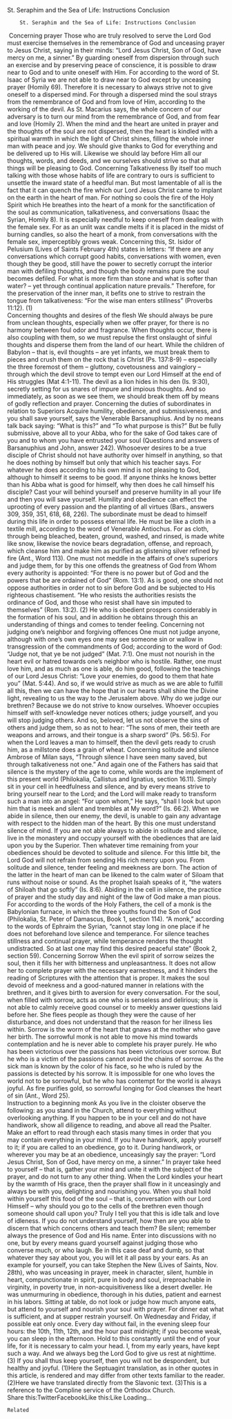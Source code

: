 St. Seraphim and the Sea of Life: Instructions Conclusion

		St. Seraphim and the Sea of Life: Instructions Conclusion
 Concerning prayer
     Those who are truly resolved to serve the Lord God must exercise themselves in the remembrance of God and unceasing prayer to Jesus Christ, saying in their minds: “Lord Jesus Christ, Son of God, have mercy on me, a sinner.”  By guarding oneself from dispersion through such an exercise and by preserving peace of conscience, it is possible to draw near to God and to unite oneself with Him.  For according to the word of St. Isaac of Syria we are not able to draw near to God except by unceasing prayer (Homily 69).
     Therefore it is necessary to always strive not to give oneself to a dispersed mind.  For through a dispersed mind the soul strays from the remembrance of God and from love of Him, according to the working of the devil.  As St. Macarius says, the whole concern of our adversary is to turn our mind from the remembrance of God, and from fear and love (Homily 2).
     When the mind and the heart are united in prayer and the thoughts of the soul are not dispersed, then the heart is kindled with a spiritual warmth in which the light of Christ shines, filling the whole inner man with peace and joy.  We should give thanks to God for everything and be delivered up to His will.  Likewise we should lay before Him all our thoughts, words, and deeds, and we ourselves should strive so that all things will be pleasing to God.
Concerning Talkativeness
     By itself too much talking with those whose habits of life are contrary to ours is sufficient to unsettle the inward state of a heedful man.  But most lamentable of all is the fact that it can quench the fire which our Lord Jesus Christ came to implant on the earth in the heart of man.  For nothing so cools the fire of the Holy Spirit which He breathes into the heart of a monk for the sanctification of the soul as communication, talkativeness, and conversations (Isaac the Syrian, Homily 8).
     It is especially needful to keep oneself from dealings with the female sex. For as an unlit wax candle melts if it is placed in the midst of burning candles, so also the heart of a monk, from conversations with the female sex, imperceptibly grows weak.  Concerning this, St. Isidor of Pelusium (Lives of Saints February 4th) states in letters: “If there are any conversations which corrupt good habits, conversations with women, even though they be good, still have the power to secretly corrupt the interior man with defiling thoughts, and though the body remains pure the soul becomes defiled.  For what is more firm than stone and what is softer than water? – yet through continual application nature prevails.”  Therefore, for the preservation of the inner man, it befits one to strive to restrain the tongue from talkativeness: “For the wise man enters stillness” (Proverbs 11:12).  (1)         
Concerning thoughts and desires of the flesh
     We should always be pure from unclean thoughts, especially when we offer prayer, for there is no harmony between foul odor and fragrance.  When thoughts occur, there is also coupling with them, so we must repulse the first onslaught of sinful thoughts and disperse them from the land of our heart.  While the children of Babylon – that is, evil thoughts – are yet infants, we must break them to pieces and crush them on the rock that is Christ (Ps. 137:8-9) – especially the three foremost of them – gluttony, covetousness and vainglory – through which the devil strove to tempt even our Lord Himself at the end of His struggles (Mat 4:1-11).  The devil as a lion hides in his den (Is. 9:30), secretly setting for us snares of impure and impious thoughts.  And so immediately, as soon as we see them, we should break them off by means of godly reflection and prayer.
Concerning the duties of subordinates in relation to Superiors
     Acquire humility, obedience, and submissiveness, and you shall save yourself, says the Venerable Barsanuphius.  And by no means talk back saying: “What is this?” and “To what purpose is this?”  But be fully submissive, above all to your Abba, who for the sake of God takes care of you and to whom you have entrusted your soul (Questions and answers of Barsanuphius and John, answer 242).
     Whosoever desires to be a true disciple of Christ should not have authority over himself in anything, so that he does nothing by himself but only that which his teacher says.  For whatever he does according to his own mind is not pleasing to God, although to himself it seems to be good.  If anyone thinks he knows better than his Abba what is good for himself, why then does he call himself his disciple?
     Cast your will behind yourself and preserve humility in all your life and then you will save yourself.  Humility and obedience can effect the uprooting of every passion and the planting of all virtues (Bars., answers 309, 359, 351, 618, 68, 226).
     The subordinate must be dead to himself during this life in order to possess eternal life.  He must be like a cloth in a textile mill, according to the word of Venerable Antiochus.  For as cloth, through being bleached, beaten, ground, washed, and rinsed, is made white like snow, likewise the novice bears degradation, offense, and reproach, which cleanse him and make him as purified as glistening silver refined by fire (Ant., Word 113).
     One must not meddle in the affairs of one’s superiors and judge them, for by this one offends the greatness of God from Whom every authority is appointed:  “For there is no power but of God and the powers that be are ordained of God” (Rom. 13:1).
     As is good, one should not oppose authorities in order not to sin before God and be subjected to His righteous chastisement.  “He who resists the authorities resists the ordinance of God, and those who resist shall have sin imputed to themselves” (Rom. 13:2). (2)
     He who is obedient prospers considerably in the formation of his soul, and in addition he obtains through this an understanding of things and comes to tender feeling. 
Concerning not judging one’s neighbor and forgiving offences 
     One must not judge anyone, although with one’s own eyes one may see someone sin or wallow in transgression of the commandments of God; according to the word of God: “Judge not, that ye be not judged” (Mat. 7:1).  One must not nourish in the heart evil or hatred towards one’s neighbor who is hostile.  Rather, one must love him, and as much as one is able, do him good, following the teachings of our Lord Jesus Christ: “Love your enemies, do good to them that hate you” (Mat. 5:44).
     And so, if we would strive as much as we are able to fulfill all this, then we can have the hope that in our hearts shall shine the Divine light, revealing to us the way to the Jerusalem above.
     Why do we judge our brethren?  Because we do not strive to know ourselves.  Whoever occupies himself with self-knowledge never notices others; judge yourself, and you will stop judging others.  And so, beloved, let us not observe the sins of others and judge them, so as not to hear: “The sons of men, their teeth are weapons and arrows, and their tongue is a sharp sword” (Ps. 56:5).  For when the Lord leaves a man to himself, then the devil gets ready to crush him, as a millstone does a grain of wheat. 
Concerning solitude and silence
     Ambrose of Milan says, “Through silence I have seen many saved, but through talkativeness not one.”  And again one of the Fathers has said that silence is the mystery of the age to come, while words are the implement of this present world (Philokalia, Callistus and Ignatius, section 16.11).
     Simply sit in your cell in heedfulness and silence, and by every means strive to bring yourself near to the Lord; and the Lord will make ready to transform such a man into an angel: “For upon whom,” He says, “shall I look but upon him that is meek and silent and trembles at My word?” (Is. 66:2).  When we abide in silence, then our enemy, the devil, is unable to gain any advantage with respect to the hidden man of the heart.  By this one must understand silence of mind.
    If you are not able always to abide in solitude and silence, live in the monastery and occupy yourself with the obediences that are laid upon you by the Superior.  Then whatever time remaining from your obediences should be devoted to solitude and silence.  For this little bit, the Lord God will not refrain from sending His rich mercy upon you.
     From solitude and silence, tender feeling and meekness are born.  The
action of the latter in the heart of man can be likened to the calm water of Siloam that runs without noise or sound.  As the prophet Isaiah speaks of it, “the waters of Shiloah that go softly” (Is. 8:6).
     Abiding in the cell in silence, the practice of prayer and the study day and night of the law of God make a man pious.  For according to the words of the Holy Fathers, the cell of a monk is the Babylonian furnace, in which the three youths found the Son of God (Philokalia, St. Peter of Damascus, Book 1, section 114).  “A monk,” according to the words of Ephraim the Syrian, “cannot stay long in one place if he does not beforehand love silence and temperance.  For silence teaches stillness and continual prayer, while temperance renders the thought undistracted.  So at last one may find this desired peaceful state” (Book 2, section 59).
Concerning Sorrow
     When the evil spirit of sorrow seizes the soul, then it fills her with bitterness and unpleasantness.  It does not allow her to complete prayer with the necessary earnestness, and it hinders the reading of Scriptures with the attention that is proper.  It makes the soul devoid of meekness and a good-natured manner in relations with the brethren, and it gives birth to aversion for every conversation.  For the soul, when filled with sorrow, acts as one who is senseless and delirious; she is not able to calmly receive good counsel or to meekly answer questions laid before her.  She flees people as though they were the cause of her disturbance, and does not understand that the reason for her illness lies within.  Sorrow is the worm of the heart that gnaws at the mother who gave her birth.
     The sorrowful monk is not able to move his mind towards contemplation and he is never able to complete his prayer purely.
     He who has been victorious over the passions has been victorious over sorrow.  But he who is a victim of the passions cannot avoid the chains of sorrow.  As the sick man is known by the color of his face, so he who is ruled by the passions is detected by his sorrow.  It is impossible for one who loves the world not to be sorrowful, but he who has contempt for the world is always joyful.
     As fire purifies gold, so sorrowful longing for God cleanses the heart of sin (Ant., Word 25).  
Instruction to a beginning monk
     As you live in the cloister observe the following: as you stand in the Church, attend to everything without overlooking anything.  If you happen to be in your cell and do not have handiwork, show all diligence to reading, and above all read the Psalter.  Make an effort to read through each stasis many times in order that you may contain everything in your mind.  If you have handiwork, apply yourself to it; if you are called to an obedience, go to it.  During handiwork, or wherever you may be at an obedience, unceasingly say the prayer: “Lord Jesus Christ, Son of God, have mercy on me, a sinner.”  In prayer take heed to yourself – that is, gather your mind and unite it with the subject of the prayer, and do not turn to any other thing.  When the Lord kindles your heart by the warmth of His grace, then the prayer shall flow in it unceasingly and always be with you, delighting and nourishing you.
     When you shall hold within yourself this food of the soul – that is, conversation with our Lord Himself – why should you go to the cells of the brethren even though someone should call upon you?  Truly I tell you that this is idle talk and love of idleness.  If you do not understand yourself, how then are you able to discern that which concerns others and teach them?  Be silent; remember always the presence of God and His name.  Enter into discussions with no one, but by every means guard yourself against judging those who converse much, or who laugh.  Be in this case deaf and dumb, so that whatever they say about you, you will let it all pass by your ears.
     As an example for yourself, you can take Stephen the New (Lives of Saints, Nov. 28th), who was unceasing in prayer, meek in character, silent, humble in heart, compunctionate in spirit, pure in body and soul, irreproachable in virginity, in poverty true, in non-acquisitiveness like a desert dweller.  He was unmurmuring in obedience, thorough in his duties, patient and earnest in his labors.
     Sitting at table, do not look or judge how much anyone eats, but attend to yourself and nourish your soul with prayer.  For dinner eat what is sufficient, and at supper restrain yourself.  On Wednesday and Friday, if possible eat only once.  Every day without fail, in the evening sleep four hours: the 10th, 11th, 12th, and the hour past midnight; if you become weak, you can sleep in the afternoon. Hold to this constantly until the end of your life, for it is necessary to calm your head.  I, from my early years, have kept such a way.  And we always beg the Lord God to give us rest at nighttime. (3)  If you shall thus keep yourself, then you will not be despondent, but healthy and joyful.
(1)Here the Septuagint translation, as in other quotes in this article, is rendered and may differ from other texts familiar to the reader.
(2)Here we have translated directly from the Slavonic text.
(3)This is a reference to the Compline service of the Orthodox Church.  
Share this:TwitterFacebookLike this:Like Loading...

	Related
			